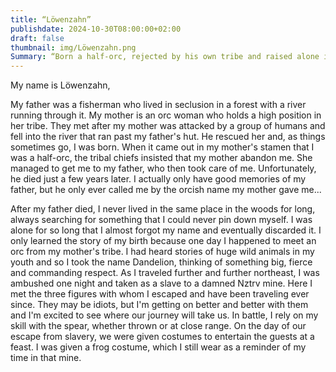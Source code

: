 ```yaml
---
title: “Löwenzahn”
publishdate: 2024-10-30T08:00:00+02:00
draft: false
thumbnail: img/Löwenzahn.png
Summary: “Born a half-orc, rejected by his own tribe and raised alone in nature before being forced to mine Nztrv as a slave. This is the sad past of Dandelion, who has finally found his place in our group of adventurers. With extensive knowledge of plants and animals, he has been able to help his new friends directly, and with more time in civilization, his social skills are slowly becoming a weapon.”
---
```


My name is Löwenzahn,

My father was a fisherman who lived in seclusion in a forest with a river running through it. My mother is an orc woman who holds a high position in her tribe. They met after my mother was attacked by a group of humans and fell into the river that ran past my father's hut. He rescued her and, as things sometimes go, I was born. When it came out in my mother's stamen that I was a half-orc, the tribal chiefs insisted that my mother abandon me. She managed to get me to my father, who then took care of me. Unfortunately, he died just a few years later. I actually only have good memories of my father, but he only ever called me by the orcish name my mother gave me...

After my father died, I never lived in the same place in the woods for long, always searching for something that I could never pin down myself. I was alone for so long that I almost forgot my name and eventually discarded it. I only learned the story of my birth because one day I happened to meet an orc from my mother's tribe. I had heard stories of huge wild animals in my youth and so I took the name Dandelion, thinking of something big, fierce and commanding respect. As I traveled further and further northeast, I was ambushed one night and taken as a slave to a damned Nztrv mine. Here I met the three figures with whom I escaped and have been traveling ever since. They may be idiots, but I'm getting on better and better with them and I'm excited to see where our journey will take us. In battle, I rely on my skill with the spear, whether thrown or at close range. On the day of our escape from slavery, we were given costumes to entertain the guests at a feast. I was given a frog costume, which I still wear as a reminder of my time in that mine.

